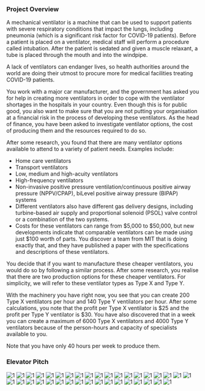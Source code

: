 
### Project Overview

A mechanical ventilator is a machine that can be used to support patients with severe respiratory conditions that impact the lungs, including pneumonia (which is a significant risk factor for COVID-19 patients). Before a patient is placed on a ventilator, medical staff will perform a procedure called intubation. After the patient is sedated and given a muscle relaxant, a tube is placed through the mouth and into the windpipe.


A lack of ventilators can endanger lives, so health authorities around the world are doing their utmost to procure more for medical facilities treating COVID-19 patients.


You work with a major car manufacturer, and the government has asked you for help in creating more ventilators in order to cope with the ventilator shortages in the hospitals in your country. Even though this is for public good, you also want to make sure that you are not putting your organisation at a financial risk in the process of developing these ventilators. As the head of finance, you have been asked to investigate ventilator options, the cost of producing them and the resources required to do so.

After some research, you found that there are many ventilator options available to attend to a variety of patient needs. Examples include:

- Home care ventilators
- Transport ventilators
- Low, medium and high-acuity ventilators
- High-frequency ventilators
- Non-invasive positive pressure ventilation/continuous positive airway pressure (NPPV/CPAP), biLevel positive airway pressure (BIPAP) systems
- Different ventilators also have different gas delivery designs, including turbine-based air supply and proportional solenoid (PSOL) valve control or a combination of the two systems.
- Costs for these ventilators can range from $5,000 to $50,000, but new developments indicate that comparable ventilators can be made using just $100 worth of parts. You discover a team from MIT that is doing exactly that, and they have published a paper with the specifications and descriptions of these ventilators.


You decide that if you want to manufacture these cheaper ventilators, you would do so by following a similar process. After some research, you realise that there are two production options for these cheaper ventilators. For simplicity, we will refer to these ventilator types as Type X and Type Y.


With the machinery you have right now, you see that you can create 200 Type X ventilators per hour and 140 Type Y ventilators per hour. After some calculations, you note that the profit per Type X ventilator is $25 and the profit per Type Y ventilator is $30. You have also discovered that in a week you can create a maximum of 6000 Type X ventilators and 4000 Type Y ventilators because of the person-hours and capacity of specialists available to you.

Note that you have only 40 hours per week to produce them.

### Elevator Pitch

![1](./capstone-finance-project/Slide1.jpeg)
![1](./capstone-finance-project/Slide2.jpeg)
![1](./capstone-finance-project/Slide3.jpeg)
![1](./capstone-finance-project/Slide4.jpeg)
![1](./capstone-finance-project/Slide5.jpeg)
![1](./capstone-finance-project/Slide6.jpeg)
![1](./capstone-finance-project/Slide7.jpeg)
![1](./capstone-finance-project/Slide8.jpeg)
![1](./capstone-finance-project/Slide9.jpeg)
![1](./capstone-finance-project/Slide10.jpeg)
![1](./capstone-finance-project/Slide11.jpeg)
![1](./capstone-finance-project/Slide12.jpeg)
![1](./capstone-finance-project/Slide13.jpeg)
![1](./capstone-finance-project/Slide14.jpeg)
![1](./capstone-finance-project/Slide15.jpeg)
![1](./capstone-finance-project/Slide16.jpeg)
![1](./capstone-finance-project/Slide17.jpeg)
![1](./capstone-finance-project/Slide18.jpeg)
![1](./capstone-finance-project/Slide19.jpeg)
![1](./capstone-finance-project/Slide20.jpeg)
![1](./capstone-finance-project/Slide21.jpeg)
![1](./capstone-finance-project/Slide22.jpeg)
![1](./capstone-finance-project/Slide23.jpeg)
![1](./capstone-finance-project/Slide24.jpeg)
![1](./capstone-finance-project/Slide25.jpeg)
![1](./capstone-finance-project/Slide26.jpeg)
![1](./capstone-finance-project/Slide27.jpeg)
![1](./capstone-finance-project/Slide28.jpeg)
![1](./capstone-finance-project/Slide29.jpeg)
![1](./capstone-finance-project/Slide30.jpeg)
![1](./capstone-finance-project/Slide31.jpeg)
![1](./capstone-finance-project/Slide32.jpeg)
![1](./capstone-finance-project/Slide33.jpeg)
![1](./capstone-finance-project/Slide34.jpeg)
![1](./capstone-finance-project/Slide35.jpeg)
![1](./capstone-finance-project/Slide36.jpeg)